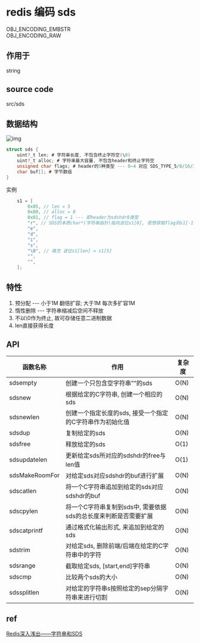 # redis 编码 sds

OBJ_ENCODING_EMBSTR  
OBJ_ENCODING_RAW  

## 作用于

string

## source code

src/sds

## 数据结构

![img](res/redis-encoding-sds.png)

```c
struct sds {
    uint?_t len; # 字符串长度, 不包含终止字符空(\0)
    uint?_t alloc; # 字符串最大容量, 不包含header和终止字符空
    unsigned char flags; # header的5种类型 --- 0~4 对应 SDS_TYPE_5/8/16/32/64
    char buf[]; # 字节数组
}
```

实例

```c
    s1 = [
        0x05, // len = 5
        0x80, // alloc = 8
        0x01, // flag = 1 --- 即header为sdshdr8类型
        "r", // SDS的本质char*(字符串指针)指向该位s1[0], 若想获取flag则s1[-1]
        "e",
        "d",
        "i",
        "s",
        "\0", // 填充 该位s1[len] = s1[5]
        "",
        "",
    ];
```

## 特性

1. 预分配 --- 小于1M 翻倍扩容;  大于1M 每次多扩容1M
2. 惰性删除 --- 字符串缩减后空间不释放
3. 不以\0作为终止, 故可存储任意二进制数据
4. len直接获得长度

## API

| 函数名称       | 作用                                                            | 复杂度 |
| -------------- | --------------------------------------------------------------- | ------ |
| sdsempty       | 创建一个只包含空字符串””的sds                                   | O(N)   |
| sdsnew         | 根据给定的C字符串, 创建一个相应的sds                            | O(N)   |
| sdsnewlen      | 创建一个指定长度的sds, 接受一个指定的C字符串作为初始化值        | O(N)   |
| sdsdup         | 复制给定的sds                                                   | O(N)   |
| sdsfree        | 释放给定的sds                                                   | O(1)   |
| sdsupdatelen   | 更新给定sds所对应的sdshdr的free与len值                          | O(1)   |
| sdsMakeRoomFor | 对给定sds对应sdshdr的buf进行扩展                                | O(N)   |
| sdscatlen      | 将一个C字符串追加到给定的sds对应sdshdr的buf                     | O(N)   |
| sdscpylen      | 将一个C字符串复制到sds中, 需要依据sds的总长度来判断是否需要扩展 | O(N)   |
| sdscatprintf   | 通过格式化输出形式, 来追加到给定的sds                           | O(N)   |
| sdstrim        | 对给定sds, 删除前端/后端在给定的C字符串中的字符                 | O(N)   |
| sdsrange       | 截取给定sds, [start,end]字符串                                  | O(N)   |
| sdscmp         | 比较两个sds的大小                                               | O(N)   |
| sdssplitlen    | 对给定的字符串s按照给定的sep分隔字符串来进行切割                | O(N)   |

## ref

[Redis深入浅出——字符串和SDS](https://blog.csdn.net/qq193423571/article/details/81637075)  
